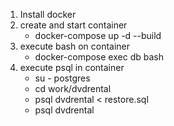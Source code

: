 1. Install docker
2. create and start container
    - docker-compose up -d --build
3. execute bash on container
    - docker-compose exec db bash
4. execute psql in container
    - su - postgres
    - cd work/dvdrental
    - psql dvdrental < restore.sql
    - psql dvdrental

